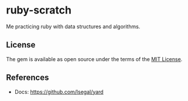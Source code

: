 # ruby-scratch

Me practicing ruby with data structures and algorithms.

## License

The gem is available as open source under the terms of the [MIT License](http://opensource.org/licenses/MIT).

## References
- Docs: https://github.com/lsegal/yard
